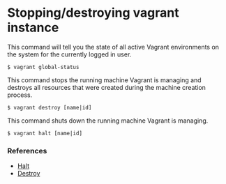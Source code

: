 # Stopping/destroying vagrant instance

This command will tell you the state of all active Vagrant environments on the system for the currently logged in user.
```
$ vagrant global-status
```
This command stops the running machine Vagrant is managing and destroys all resources that were created during the machine creation process.
```
$ vagrant destroy [name|id]
```
This command shuts down the running machine Vagrant is managing.
```
$ vagrant halt [name|id]
```

### References

* [Halt](https://www.vagrantup.com/docs/cli/halt.html)
* [Destroy](https://www.vagrantup.com/docs/cli/destroy.html)
